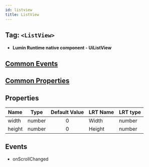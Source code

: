 ```yaml
---
id: listview
title: ListView
---
```


## Tag: `<ListView>`

- #### Lumin Runtime native component - UiListView

## [Common Events](../Events.md)

## [Common Properties](../Properties.md)

## Properties

| Name   | Type   | Default Value | LRT Name | LRT type |
| ------ | ------ | :-----------: | -------- | -------- |
| width  | number |       0       | Width    | number   |
| height | number |       0       | Height   | number   |

## Events

- onScrollChanged
